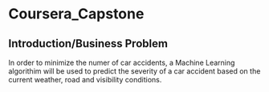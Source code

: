 # Coursera_Capstone

## Introduction/Business Problem


In order to minimize the numer of car accidents, a Machine Learning algorithim will be used to predict the severity of a car accident based on the current weather, road and visibility conditions.
